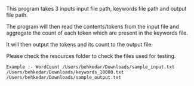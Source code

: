 This program takes 3 inputs input file path, keywords file path and output file path.

The program will then read the contents/tokens from the input file and aggregate the count of each token which are present in the keywords file.

It will then output the tokens and its count to the output file.


Please check the resources folder to check the files used for testing.


````
Example :- WordCount /Users/behkedar/Downloads/sample_input.txt /Users/behkedar/Downloads/keywords_10000.txt /Users/behkedar/Downloads/sample_output.txt
